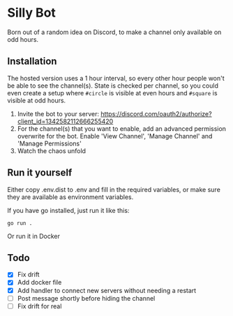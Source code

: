# Silly Bot

Born out of a random idea on Discord, to make a channel only available on odd hours.

## Installation

The hosted version uses a 1 hour interval, so every other hour people won't be able to see the channel(s). State is checked per channel, so you could even create a setup where `#circle` is visible at even hours and `#square` is visible at odd hours.

1. Invite the bot to your server: https://discord.com/oauth2/authorize?client_id=1342582112666255420
2. For the channel(s) that you want to enable, add an advanced permission overwrite for the bot. Enable 'View Channel', 'Manage Channel' and 'Manage Permissions'
3. Watch the chaos unfold

## Run it yourself

Either copy .env.dist to .env and fill in the required variables, or make sure they are available as environment variables.


If you have go installed, just run it like this:

```
go run .
```

Or run it in Docker

## Todo

- [x] Fix drift
- [x] Add docker file
- [x] Add handler to connect new servers without needing a restart
- [ ] Post message shortly before hiding the channel
- [ ] Fix drift for real
